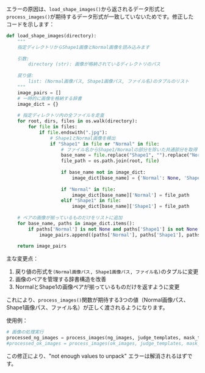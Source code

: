 エラーの原因は、`load_shape_images()`から返されるデータ形式と`process_images()`が期待するデータ形式が一致していないためです。修正したコードを示します：

```python
def load_shape_images(directory):
    """
    指定ディレクトリからShape1画像とNormal画像を読み込みます
    
    引数:
        directory (str): 画像が格納されているディレクトリのパス
    
    戻り値:
        list: (Normal画像パス, Shape1画像パス, ファイル名)のタプルのリスト
    """
    image_pairs = []
    # 一時的に画像を格納する辞書
    image_dict = {}
    
    # 指定ディレクトリ内の全ファイルを走査
    for root, dirs, files in os.walk(directory):
        for file in files:
            if file.endswith(".jpg"):
                # Shape1とNormal画像を検出
                if "Shape1" in file or "Normal" in file:
                    # ファイル名からShape1/Normalの部分を除いた共通部分を取得
                    base_name = file.replace("Shape1", "").replace("Normal", "")
                    file_path = os.path.join(root, file)
                    
                    if base_name not in image_dict:
                        image_dict[base_name] = {'Normal': None, 'Shape1': None, 'filename': base_name}
                    
                    if "Normal" in file:
                        image_dict[base_name]['Normal'] = file_path
                    elif "Shape1" in file:
                        image_dict[base_name]['Shape1'] = file_path
    
    # ペアの画像が揃っているものだけをリストに追加
    for base_name, paths in image_dict.items():
        if paths['Normal'] is not None and paths['Shape1'] is not None:
            image_pairs.append((paths['Normal'], paths['Shape1'], paths['filename']))
    
    return image_pairs
```

主な変更点：
1. 戻り値の形式を`(Normal画像パス, Shape1画像パス, ファイル名)`のタプルに変更
2. 画像のペアを管理する辞書構造を改善
3. NormalとShape1の画像ペアが揃っているものだけを返すように変更

これにより、`process_images()`関数が期待する3つの値（Normal画像パス、Shape1画像パス、ファイル名）が正しく渡されるようになります。

使用例：
```python
# 画像の処理実行
processed_ng_images = process_images(ng_images, judge_templates, mask_templates)
#processed_ok_images = process_images(ok_images, judge_templates, mask_templates)
```

この修正により、"not enough values to unpack" エラーは解消されるはずです。
